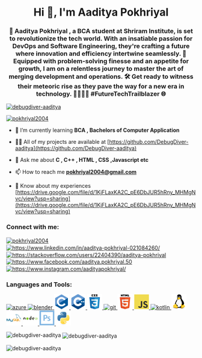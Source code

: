 <h1 align="center">Hi 👋, I'm Aaditya Pokhriyal</h1>
<h3 align="center">🚀 Aaditya Pokhriyal , a BCA student at Shriram Institute, is set to revolutionize the tech world. With an insatiable passion for DevOps and Software Engineering, they're crafting a future where innovation and efficiency intertwine seamlessly. 🌟 Equipped with problem-solving finesse and an appetite for growth, I am on a relentless journey to master the art of merging development and operations. 🛠️ Get ready to witness their meteoric rise as they pave the way for a new era in technology. 🌌👩‍💻🔧 #FutureTechTrailblazer 🌐</h3>

<p align="left"> <a href="https://github.com/ryo-ma/github-profile-trophy"><img src="https://github-profile-trophy.vercel.app/?username=debugdiver-aaditya" alt="debugdiver-aaditya" /></a> </p>

<p align="left"> <a href="https://twitter.com/pokhriyal2004" target="blank"><img src="https://img.shields.io/twitter/follow/pokhriyal2004?logo=twitter&style=for-the-badge" alt="pokhriyal2004" /></a> </p>

- 🌱 I’m currently learning **BCA , Bachelors of Computer Application**

- 👨‍💻 All of my projects are available at [https://github.com/DebugDiver-aaditya](https://github.com/DebugDiver-aaditya)

- 💬 Ask me about **C , C++ , HTML , CSS ,Javascript etc**

- 📫 How to reach me **pokhriyal2004@gmail.com**

- 📄 Know about my experiences [https://drive.google.com/file/d/1KjFLaxKA2C_pE6DbJUR5hRny_MHMgNvc/view?usp=sharing](https://drive.google.com/file/d/1KjFLaxKA2C_pE6DbJUR5hRny_MHMgNvc/view?usp=sharing)

<h3 align="left">Connect with me:</h3>
<p align="left">
<a href="https://twitter.com/pokhriyal2004" target="blank"><img align="center" src="https://raw.githubusercontent.com/rahuldkjain/github-profile-readme-generator/master/src/images/icons/Social/twitter.svg" alt="pokhriyal2004" height="30" width="40" /></a>
<a href="https://linkedin.com/in/https://www.linkedin.com/in/aaditya-pokhriyal-021084260/" target="blank"><img align="center" src="https://raw.githubusercontent.com/rahuldkjain/github-profile-readme-generator/master/src/images/icons/Social/linked-in-alt.svg" alt="https://www.linkedin.com/in/aaditya-pokhriyal-021084260/" height="30" width="40" /></a>
<a href="https://stackoverflow.com/users/https://stackoverflow.com/users/22404390/aaditya-pokhriyal" target="blank"><img align="center" src="https://raw.githubusercontent.com/rahuldkjain/github-profile-readme-generator/master/src/images/icons/Social/stack-overflow.svg" alt="https://stackoverflow.com/users/22404390/aaditya-pokhriyal" height="30" width="40" /></a>
<a href="https://fb.com/https://www.facebook.com/aaditya.pokhriyal.50" target="blank"><img align="center" src="https://raw.githubusercontent.com/rahuldkjain/github-profile-readme-generator/master/src/images/icons/Social/facebook.svg" alt="https://www.facebook.com/aaditya.pokhriyal.50" height="30" width="40" /></a>
<a href="https://instagram.com/https://www.instagram.com/aadityapokhriyal/" target="blank"><img align="center" src="https://raw.githubusercontent.com/rahuldkjain/github-profile-readme-generator/master/src/images/icons/Social/instagram.svg" alt="https://www.instagram.com/aadityapokhriyal/" height="30" width="40" /></a>
</p>

<h3 align="left">Languages and Tools:</h3>
<p align="left"> <a href="https://azure.microsoft.com/en-in/" target="_blank" rel="noreferrer"> <img src="https://www.vectorlogo.zone/logos/microsoft_azure/microsoft_azure-icon.svg" alt="azure" width="40" height="40"/> </a> <a href="https://www.blender.org/" target="_blank" rel="noreferrer"> <img src="https://download.blender.org/branding/community/blender_community_badge_white.svg" alt="blender" width="40" height="40"/> </a> <a href="https://www.cprogramming.com/" target="_blank" rel="noreferrer"> <img src="https://raw.githubusercontent.com/devicons/devicon/master/icons/c/c-original.svg" alt="c" width="40" height="40"/> </a> <a href="https://www.w3schools.com/cpp/" target="_blank" rel="noreferrer"> <img src="https://raw.githubusercontent.com/devicons/devicon/master/icons/cplusplus/cplusplus-original.svg" alt="cplusplus" width="40" height="40"/> </a> <a href="https://www.w3schools.com/css/" target="_blank" rel="noreferrer"> <img src="https://raw.githubusercontent.com/devicons/devicon/master/icons/css3/css3-original-wordmark.svg" alt="css3" width="40" height="40"/> </a> <a href="https://git-scm.com/" target="_blank" rel="noreferrer"> <img src="https://www.vectorlogo.zone/logos/git-scm/git-scm-icon.svg" alt="git" width="40" height="40"/> </a> <a href="https://www.w3.org/html/" target="_blank" rel="noreferrer"> <img src="https://raw.githubusercontent.com/devicons/devicon/master/icons/html5/html5-original-wordmark.svg" alt="html5" width="40" height="40"/> </a> <a href="https://developer.mozilla.org/en-US/docs/Web/JavaScript" target="_blank" rel="noreferrer"> <img src="https://raw.githubusercontent.com/devicons/devicon/master/icons/javascript/javascript-original.svg" alt="javascript" width="40" height="40"/> </a> <a href="https://kotlinlang.org" target="_blank" rel="noreferrer"> <img src="https://www.vectorlogo.zone/logos/kotlinlang/kotlinlang-icon.svg" alt="kotlin" width="40" height="40"/> </a> <a href="https://www.linux.org/" target="_blank" rel="noreferrer"> <img src="https://raw.githubusercontent.com/devicons/devicon/master/icons/linux/linux-original.svg" alt="linux" width="40" height="40"/> </a> <a href="https://www.mysql.com/" target="_blank" rel="noreferrer"> <img src="https://raw.githubusercontent.com/devicons/devicon/master/icons/mysql/mysql-original-wordmark.svg" alt="mysql" width="40" height="40"/> </a> <a href="https://nodejs.org" target="_blank" rel="noreferrer"> <img src="https://raw.githubusercontent.com/devicons/devicon/master/icons/nodejs/nodejs-original-wordmark.svg" alt="nodejs" width="40" height="40"/> </a> <a href="https://www.photoshop.com/en" target="_blank" rel="noreferrer"> <img src="https://raw.githubusercontent.com/devicons/devicon/master/icons/photoshop/photoshop-line.svg" alt="photoshop" width="40" height="40"/> </a> <a href="https://www.python.org" target="_blank" rel="noreferrer"> <img src="https://raw.githubusercontent.com/devicons/devicon/master/icons/python/python-original.svg" alt="python" width="40" height="40"/> </a> </p>

<p><img align="left" src="https://github-readme-stats.vercel.app/api/top-langs?username=debugdiver-aaditya&show_icons=true&locale=en&layout=compact" alt="debugdiver-aaditya" /></p>

<p>&nbsp;<img align="center" src="https://github-readme-stats.vercel.app/api?username=debugdiver-aaditya&show_icons=true&locale=en" alt="debugdiver-aaditya" /></p>

<p><img align="center" src="https://github-readme-streak-stats.herokuapp.com/?user=debugdiver-aaditya&" alt="debugdiver-aaditya" /></p>

